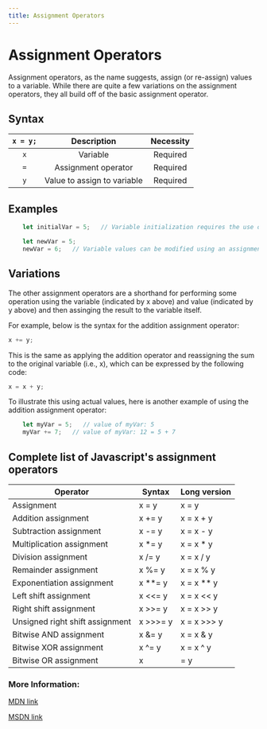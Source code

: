```yaml
---
title: Assignment Operators
---
```


# Assignment Operators

Assignment operators, as the name suggests, assign (or re-assign) values to a variable. While there are quite a few variations on the assignment operators, they all build off of the basic assignment operator.

## Syntax

`x = y;` | Description  | Necessity
:---------:|:---------------------:|:---------:
`x` | Variable | Required
`=` | Assignment operator | Required
`y` | Value to assign to variable | Required

## Examples

```js
    let initialVar = 5;   // Variable initialization requires the use of an assignment operator

    let newVar = 5;
    newVar = 6;   // Variable values can be modified using an assignment operator
```

## Variations

The other assignment operators are a shorthand for performing some operation using the variable (indicated by x above) and value (indicated by y above) and then assinging the result to the variable itself.

For example, below is the syntax for the addition assignment operator:

```js
x += y;
```

This is the same as applying the addition operator and reassigning the sum to the original variable (i.e., x), which can be expressed by the following code:

```js
x = x + y;
```

To illustrate this using actual values, here is another example of using the addition assignment operator:

```js
    let myVar = 5;   // value of myVar: 5
    myVar += 7;   // value of myVar: 12 = 5 + 7
```

## Complete list of Javascript's assignment operators

Operator | Syntax | Long version
------------------------------- | --------- | -------------
Assignment | x = y | x = y
Addition assignment | x += y | x = x + y
Subtraction assignment | x -= y | x = x - y
Multiplication assignment | x *= y | x = x * y
Division assignment | x /= y | x = x / y
Remainder assignment | x %= y | x = x % y
Exponentiation assignment | x **= y | x = x ** y
Left shift assignment | x <<= y | x = x << y
Right shift assignment | x >>= y | x = x >> y
Unsigned right shift assignment | x >>>= y | x = x >>> y
Bitwise AND assignment | x &= y | x = x & y
Bitwise XOR assignment | x ^= y | x = x ^ y
Bitwise OR assignment | x |= y | x = x | y

### More Information:

<a href='https://developer.mozilla.org/en-US/docs/Web/JavaScript/Reference/Operators/Assignment_Operators#Assignment' target='_blank' rel='nofollow'>MDN link</a>

<a href='https://docs.microsoft.com/en-us/scripting/javascript/reference/assignment-operator-decrement-equal-javascript' target='_blank' rel='nofollow'>MSDN link</a>
